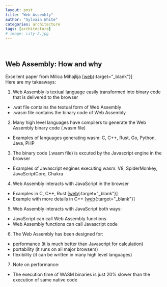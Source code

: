 ```yaml
---
layout: post
title: "Web Assembly"
author: "Sylvain White"
categories: architecture
tags: [architecture]
# image: city-2.jpg
---
```


<br/>

## Web Assembly: How and why

Excellent paper from Milica Mihajlija
[[web](https://blog.logrocket.com/webassembly-how-and-why-559b7f96cd71//){:target="_blank"}] 
<br/>Here are my takeaways:

1. Web Assembly is textual language easily transformed into binary code that is delivered to the browser
* .wat file contains the textual form of Web Assembly
* .wasm file contains the binary code of Web Assembly

2. Many high level languages have compilers to generate the Web Assembly binary code (.wasm file)
* Examples of languages generating wasm: C, C++, Rust, Go, Python, Java, PHP

3. The binary code (.wasm file) is excuted by the Javascript engine in the browser
* Examples of Javascript engines executing wasm: V8, SpiderMonkey, JavaScriptCore, Chakra

4. Web Assembly interacts with JavaScript in the browser 
* Examples in C, C++, Rust [[web](https://www.tutorialspoint.com/webassembly/webassembly_examples.htm){:target="_blank"}] 
* Example with more details in C++ [[web](https://www.freecodecamp.org/news/get-started-with-webassembly-using-only-14-lines-of-javascript-b37b6aaca1e4/){:target="_blank"}] 

5. Web Assembly interacts with JavaScript both ways: 
* JavaScript can call Web Assembly functions
* Web Assembly functions can call Javascript code

6. The Web Assembly has been designed for:
* performance (it is much better than Javascript for calculation)
* portability (it runs on all major browsers)
* flexibility (it can be written in many high level languages)

7. Note on performance:
* The execution time of WASM binaries is just 20% slower than the execution of same native code
